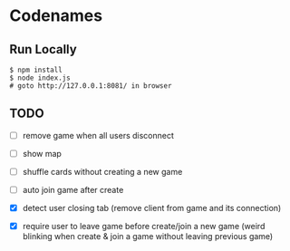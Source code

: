# Codenames

## Run Locally
```
$ npm install
$ node index.js
# goto http://127.0.0.1:8081/ in browser
```

## TODO
- [ ] remove game when all users disconnect
- [ ] show map
- [ ] shuffle cards without creating a new game
- [ ] auto join game after create

- [x] detect user closing tab (remove client from game and its connection)
- [x] require user to leave game before create/join a new game (weird blinking when create & join a game without leaving previous game)

